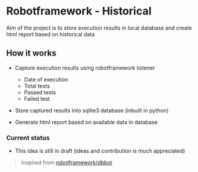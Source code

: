 # Robotframework - Historical

Aim of the project is to store execution results in local database and create html report based on historical data

## How it works

 - Capture execution results using robotframework listener
     - Date of execution
     - Total tests
     - Passed tests
     - Failed test

 - Store captured results into sqlite3 database (inbuilt in python)

 - Generate html report based on available data in database

### Current status

 - This idea is still in draft (ideas and contribution is much appreciated)

> Inspired from [robotframework/dbbot](https://github.com/robotframework/DbBot)